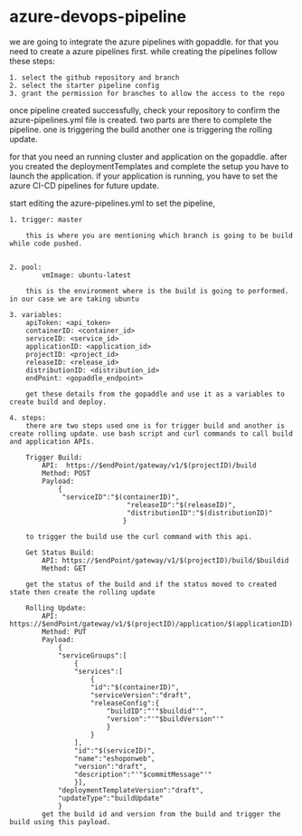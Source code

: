 # azure-devops-pipeline

we are going to integrate the azure pipelines with gopaddle. for that you need to create a azure pipelines first. while creating the pipelines follow these steps:

	1. select the github repository and branch
	2. select the starter pipeline config 
	3. grant the permission for branches to allow the access to the repo
	
once pipeline created successfully, check your repository to confirm the azure-pipelines.yml file is created. two parts are there to complete the pipeline. one is triggering the build another one is triggering the rolling update. 

for that you need an running cluster and application on the gopaddle. after you created the deploymentTemplates and complete the setup you have to launch the application. if your application is running, you have to set the azure CI-CD pipelines for future update. 

start editing the azure-pipelines.yml to set the pipeline,

	1. trigger: master 

		this is where you are mentioning which branch is going to be build while code pushed.


	2. pool:
           	vmImage: ubuntu-latest

		this is the environment where is the build is going to performed. in our case we are taking ubuntu 

	3. variables:
  		apiToken: <api_token>
  		containerID: <container_id>
  		serviceID: <service_id>
  		applicationID: <application_id> 
  		projectID: <project_id>
  		releaseID: <release_id>
  		distributionID: <distribution_id>
  		endPoint: <gopaddle_endpoint>

		get these details from the gopaddle and use it as a variables to create build and deploy.

	4. steps:
		there are two steps used one is for trigger build and another is create rolling update. use bash script and curl commands to call build and application APIs.

		Trigger Build:
			API:  https://$endPoint/gateway/v1/$(projectID)/build
			Method: POST
			Payload:
				{
				 "serviceID":"$(containerID)",
                                 "releaseID":"$(releaseID)",
                                 "distributionID":"$(distributionID)"
                                }

		to trigger the build use the curl command with this api.

		Get Status Build:
			API: https://$endPoint/gateway/v1/$(projectID)/build/$buildid
			Method: GET

		get the status of the build and if the status moved to created state then create the rolling update

		Rolling Update:
			API: https://$endPoint/gateway/v1/$(projectID)/application/$(applicationID)
			Method: PUT
			Payload: 
				{
				"serviceGroups":[
					{
					"services":[
						{
						"id":"$(containerID)",
						"serviceVersion":"draft",
						"releaseConfig":{
							"buildID":"'"$buildid"'",
							"version":"'"$buildVersion"'"
							}
						}
					],
					"id":"$(serviceID)",
					"name":"eshoponweb",
					"version":"draft",
					"description":"'"$commitMessage"'"
					}],
				"deploymentTemplateVersion":"draft",
				"updateType":"buildUpdate"
				}
			get the build id and version from the build and trigger the build using this payload.


				
		

